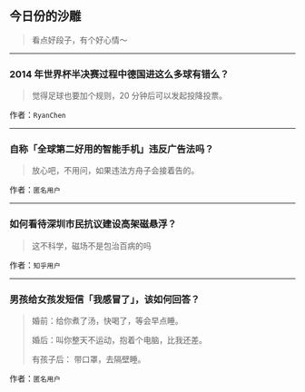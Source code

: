## 今日份的沙雕

> 看点好段子，有个好心情～


 
---

### 2014 年世界杯半决赛过程中德国进这么多球有错么？

> 觉得足球也要加个规则，20 分钟后可以发起投降投票。


作者：`RyanChen`

---

### 自称「全球第二好用的智能手机」违反广告法吗？

> 放心吧，不用问，如果违法方舟子会接着告的。


作者：`匿名用户`

---

### 如何看待深圳市民抗议建设高架磁悬浮？

> 这不科学，磁场不是包治百病的吗


作者：`知乎用户`

---

### 男孩给女孩发短信「我感冒了」，该如何回答？

> 婚前：给你煮了汤，快喝了，等会早点睡。
> 
> 婚后：叫你整天不运动，抱着个电脑，比我还差。
> 
> 有孩子后： 带口罩，去隔壁睡。


作者：`匿名用户`